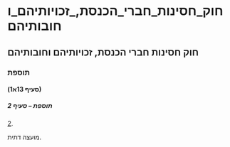 # חוק_חסינות_חברי_הכנסת,_זכויותיהם_וחובותיהם

## חוק חסינות חברי הכנסת, זכויותיהם וחובותיהם

### תוספת

#### (סעיף 13א1)

##### תוספת – סעיף 2

[2](https://he.wikisource.org/wiki/חוק_חסינות_חברי_הכנסת,_זכויותיהם_וחובותיהם#twspt_prt_2).

מועצה דתית.